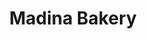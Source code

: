 ---
title: "Madina Bakery"
url: /karachi/madina-bakery-essa-nagri-eissa-nagri-karachi/
shop: bakery
---